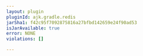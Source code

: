```yaml
---
layout: plugin
pluginId: ajk.gradle.redis
jarSha1: f42c95f7092875816a27bfbd142659e24f90ad53
isJarAvailable: true
error: NONE
violations: []

---
```

